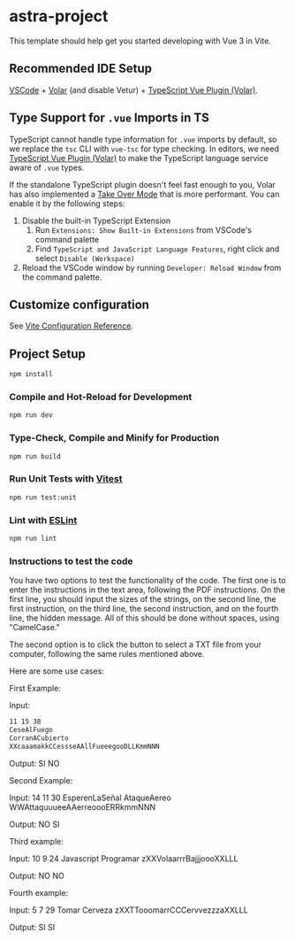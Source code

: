 # astra-project

This template should help get you started developing with Vue 3 in Vite.

## Recommended IDE Setup

[VSCode](https://code.visualstudio.com/) + [Volar](https://marketplace.visualstudio.com/items?itemName=Vue.volar) (and disable Vetur) + [TypeScript Vue Plugin (Volar)](https://marketplace.visualstudio.com/items?itemName=Vue.vscode-typescript-vue-plugin).

## Type Support for `.vue` Imports in TS

TypeScript cannot handle type information for `.vue` imports by default, so we replace the `tsc` CLI with `vue-tsc` for type checking. In editors, we need [TypeScript Vue Plugin (Volar)](https://marketplace.visualstudio.com/items?itemName=Vue.vscode-typescript-vue-plugin) to make the TypeScript language service aware of `.vue` types.

If the standalone TypeScript plugin doesn't feel fast enough to you, Volar has also implemented a [Take Over Mode](https://github.com/johnsoncodehk/volar/discussions/471#discussioncomment-1361669) that is more performant. You can enable it by the following steps:

1. Disable the built-in TypeScript Extension
    1) Run `Extensions: Show Built-in Extensions` from VSCode's command palette
    2) Find `TypeScript and JavaScript Language Features`, right click and select `Disable (Workspace)`
2. Reload the VSCode window by running `Developer: Reload Window` from the command palette.

## Customize configuration

See [Vite Configuration Reference](https://vitejs.dev/config/).

## Project Setup

```sh
npm install
```

### Compile and Hot-Reload for Development

```sh
npm run dev
```

### Type-Check, Compile and Minify for Production

```sh
npm run build
```

### Run Unit Tests with [Vitest](https://vitest.dev/)

```sh
npm run test:unit
```

### Lint with [ESLint](https://eslint.org/)

```sh
npm run lint
```
### Instructions to test the code 

You have two options to test the functionality of the code. The first one is to enter the instructions in the text area, following the PDF instructions. On the first line, you should input the sizes of the strings, on the second line, the first instruction, on the third line, the second instruction, and on the fourth line, the hidden message. All of this should be done without spaces, using "CamelCase."

The second option is to click the button to select a TXT file from your computer, following the same rules mentioned above.

Here are some use cases:

First Example:

Input:
```sh
11 15 38
CeseAlFuego
CorranACubierto
XXcaaamakkCCessseAAllFueeegooDLLKmmNNN
```
Output:
SI
NO

Second Example:

Input:
14 11 30
EsperenLaSeñal
AtaqueAereo
WWAttaquuueeAAerreoooERRkmmNNN

Output:
NO
SI

Third example:

Input:
10 9 24
Javascript
Programar
zXXVolaarrrBajjjoooXXLLL

Output:
NO
NO

Fourth example:

Input:
5 7 29
Tomar
Cerveza
zXXTTooomarrCCCervvezzzaXXLLL

Output:
SI
SI
